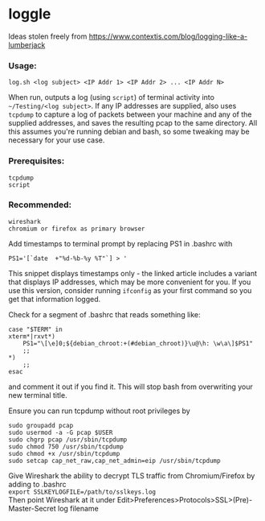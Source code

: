 # loggle

Ideas stolen freely from https://www.contextis.com/blog/logging-like-a-lumberjack <br>

### Usage:
```
log.sh <log subject> <IP Addr 1> <IP Addr 2> ... <IP Addr N>
```

When run, outputs a log (using `script`) of terminal activity into `~/Testing/<log subject>`. If any IP addresses are supplied, also uses `tcpdump` to capture a log of packets between your machine and any of the supplied addresses, and saves the resulting pcap to the same directory. All this assumes you're running debian and bash, so some tweaking may be necessary for your use case.

### Prerequisites: <br>
```
tcpdump
script
```

### Recommended: <br>
```
wireshark
chromium or firefox as primary browser
```

Add timestamps to terminal prompt by replacing PS1 in .bashrc with<br>
```
PS1='[`date  +"%d-%b-%y %T"`] > '
```
This snippet displays timestamps only - the linked article includes a variant that displays IP addresses, which may be more convenient for you. If you use this version, consider running `ifconfig` as your first command so you get that information logged.

Check for a segment of .bashrc that reads something like:
```
case "$TERM" in
xterm*|rxvt*)
    PS1="\[\e]0;${debian_chroot:+(#debian_chroot)}\u@\h: \w\a\]$PS1"
    ;;
*)
    ;;
esac
```
and comment it out if you find it. This will stop bash from overwriting your new terminal title.<br>

Ensure you can run tcpdump without root privileges by <br>
```
sudo groupadd pcap
sudo usermod -a -G pcap $USER
sudo chgrp pcap /usr/sbin/tcpdump
sudo chmod 750 /usr/sbin/tcpdump
sudo chmod +x /usr/sbin/tcpdump
sudo setcap cap_net_raw,cap_net_admin=eip /usr/sbin/tcpdump
```
Give Wireshark the ability to decrypt TLS traffic from Chromium/Firefox by adding to .bashrc <br>
```export SSLKEYLOGFILE=/path/to/sslkeys.log``` <br>
Then point Wireshark at it under Edit>Preferences>Protocols>SSL>(Pre)-Master-Secret log filename
